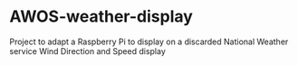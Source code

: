 # AWOS-weather-display
Project to adapt a Raspberry Pi to display on a discarded National Weather service Wind Direction and Speed display
